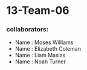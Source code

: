 # 13-Team-06
### collaborators: 
 + Name : Moses Williams      
 + Name : Elizabeth Coleman  
 + Name : Liam Masias        
 + Name : Noah Turner


